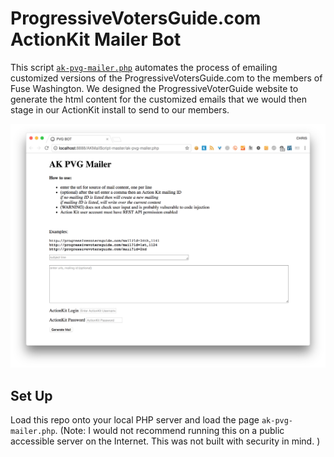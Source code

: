 # ProgressiveVotersGuide.com ActionKit Mailer Bot

This script [`ak-pvg-mailer.php`](https://github.com/chrisscastaneda/PVG-AK-Mailer-Bot/blob/master/ak-pvg-mailer.php) automates the process of emailing customized versions of the ProgressiveVotersGuide.com to the members of Fuse Washington.  We designed the ProgressiveVoterGuide website to generate the html content for the customized emails that we would then stage in our ActionKit install to send to our members.  

<img src="./ak_mailer_bot.png" />

## Set Up

Load this repo onto your local PHP server and load the page `ak-pvg-mailer.php`.  (Note: I would not recommend running this on a public accessible server on the Internet.  This was not built with security in mind. )